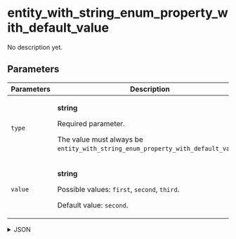 # entity_with_string_enum_property_with_default_value
No description yet.

## Parameters
| Parameters | Description |
| --- | --- |
| `type` | <p>**string**</p><p>Required parameter.</p><p>The value must always be `entity_with_string_enum_property_with_default_value`.</p> |
| `value` | <p>**string**</p><p>Possible values: `first`, `second`, `third`.</p><p>Default value: `second`.</p> |

<details>
<summary>JSON</summary>

```json
{
  type*: "entity_with_string_enum_property_with_default_value",
  value: "string"
}
```
</details>
